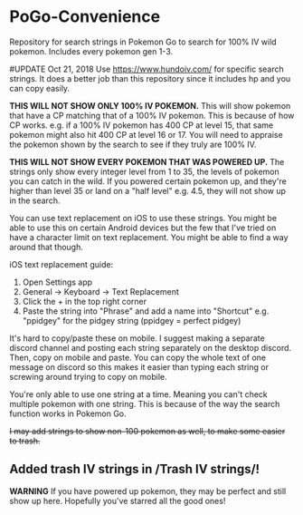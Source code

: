 # PoGo-Convenience
Repository for search strings in Pokemon Go to search for 100% IV wild pokemon. Includes every pokemon gen 1-3.

#UPDATE Oct 21, 2018
Use https://www.hundoiv.com/ for specific search strings. It does a better job than this repository since it includes hp and you can copy easily.

**THIS WILL NOT SHOW ONLY 100% IV POKEMON.** This will show pokemon that have a CP matching that of a 100% IV pokemon. This is because of how CP works. e.g. if a 100% IV pokemon has 400 CP at level 15, that same pokemon might also hit 400 CP at level 16 or 17. You will need to appraise the pokemon shown by the search to see if they truly are 100% IV.

**THIS WILL NOT SHOW EVERY POKEMON THAT WAS POWERED UP.** The strings only show every integer level from 1 to 35, the levels of pokemon you can catch in the wild. If you powered certain pokemon up, and they're higher than level 35 or land on a "half level" e.g. 4.5, they will not show up in the search.

You can use text replacement on iOS to use these strings. You might be able to use this on certain Android devices but the few that I've tried on have a character limit on text replacement. You might be able to find a way around that though.

iOS text replacement guide:
1. Open Settings app
2. General -> Keyboard -> Text Replacement
3. Click the + in the top right corner
4. Paste the string into "Phrase" and add a name into "Shortcut" e.g. "ppidgey" for the pidgey string (ppidgey = perfect pidgey)

It's hard to copy/paste these on mobile. I suggest making a separate discord channel and posting each string separately on the desktop discord. Then, copy on mobile and paste. You can copy the whole text of one message on discord so this makes it easier than typing each string or screwing around trying to copy on mobile.

You're only able to use one string at a time. Meaning you can't check multiple pokemon with one string. This is because of the way the search function works in Pokemon Go.

~~I may add strings to show non-100 pokemon as well, to make some easier to trash.~~

## Added trash IV strings in /Trash IV strings/!

**WARNING** If you have powered up pokemon, they may be perfect and still show up here. Hopefully you've starred all the good ones!
